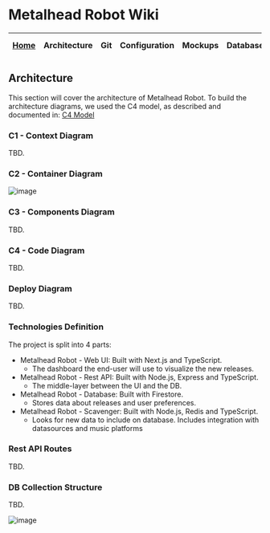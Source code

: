 # Metalhead Robot Wiki

| [Home](../README.md) | Architecture | Git | Configuration | Mockups | Database | Setup | Project Management | Quality |
| :--: | :----------: | :-: | :-----------: | :-----: | :------: | :---: | :----------------: | :-----: |

## Architecture

This section will cover the architecture of Metalhead Robot. To build the architecture diagrams, we used the C4 model, as described and documented in: [C4 Model](https://c4model.com/#CoreDiagrams)

### C1 - Context Diagram

TBD.

### C2 - Container Diagram

![image](https://github.com/Metalhead-Robot/metalhead-robot-wiki/assets/38140171/9fb83f4d-ef39-402b-816d-81a661497234)

### C3 - Components Diagram

TBD.

### C4 - Code Diagram

TBD.

### Deploy Diagram

TBD.

### Technologies Definition

The project is split into 4 parts:

- Metalhead Robot - Web UI: Built with Next.js and TypeScript.
  - The dashboard the end-user will use to visualize the new releases.
- Metalhead Robot - Rest API: Built with Node.js, Express and TypeScript.
  - The middle-layer between the UI and the DB. 
- Metalhead Robot - Database: Built with Firestore.
  - Stores data about releases and user preferences.
- Metalhead Robot - Scavenger: Built with Node.js, Redis and TypeScript.
  - Looks for new data to include on database. Includes integration with datasources and music platforms

### Rest API Routes

TBD.

### DB Collection Structure

TBD.

![image](https://github.com/Metalhead-Robot/metalhead-robot-wiki/assets/38140171/c2225e64-1d5b-4c9f-8a2f-7c3fcbe27074)
